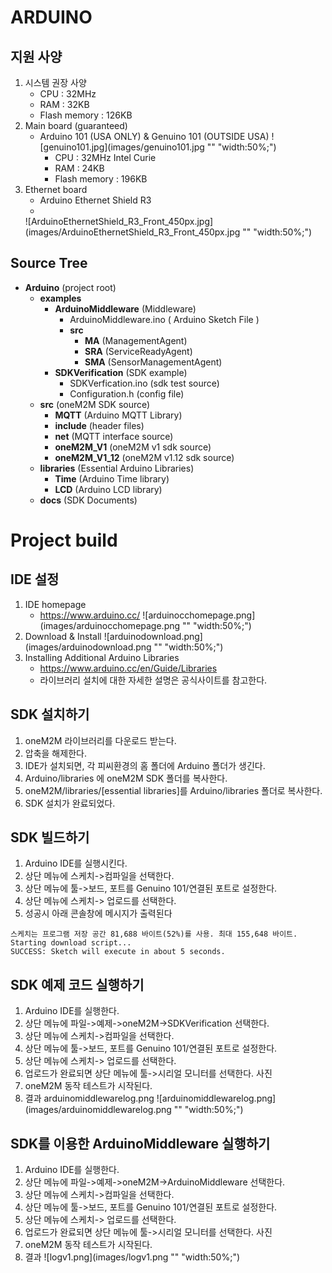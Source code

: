 ARDUINO
===

지원 사양
---
1. 시스템 권장 사양
	* CPU : 32MHz
	* RAM : 32KB
	* Flash memory : 126KB
2. Main board (guaranteed)
	+ Arduino 101 (USA ONLY) & Genuino 101 (OUTSIDE USA) ![genuino101.jpg](images/genuino101.jpg "" "width:50%;")
		+ CPU : 32MHz Intel Curie
		+ RAM : 24KB
		+ Flash memory : 196KB
3. Ethernet board
	+ Arduino Ethernet Shield R3 
	+ 
	![ArduinoEthernetShield_R3_Front_450px.jpg](images/ArduinoEthernetShield_R3_Front_450px.jpg "" "width:50%;")

Source Tree
---
+ __Arduino__ (project root)
	+ __examples__
		+ __ArduinoMiddleware__ (Middleware)
			+ ArduinoMiddleware.ino ( Arduino Sketch File )
			+ __src__
			  + __MA__ (ManagementAgent)
			  + __SRA__ (ServiceReadyAgent)
			  + __SMA__ (SensorManagementAgent)
		+ __SDKVerification__ (SDK example)
			+ SDKVerfication.ino (sdk test source)
			+ Configuration.h (config file)
	+ __src__ (oneM2M SDK source)
		+ __MQTT__ (Arduino MQTT Library)
		+ __include__ (header files)
		+ __net__ (MQTT interface source)
		+ __oneM2M_V1__ (oneM2M v1 sdk source)
		+ __oneM2M_V1_12__ (oneM2M v1.12 sdk source)
	+ __libraries__ (Essential Arduino Libraries)
		+ __Time__ (Arduino Time library)
		+ __LCD__ (Arduino LCD library)
	+ __docs__ (SDK Documents) <now empty>

Project build
===

IDE 설정
---
1. IDE homepage
	+ https://www.arduino.cc/
	![arduinocchomepage.png](images/arduinocchomepage.png "" "width:50%;")
2. Download & Install
	![arduinodownload.png](images/arduinodownload.png "" "width:50%;")
3. Installing Additional Arduino Libraries
    + https://www.arduino.cc/en/Guide/Libraries
    + 라이브러리 설치에 대한 자세한 설명은 공식사이트를 참고한다.

SDK 설치하기
---
1. oneM2M 라이브러리를 다운로드 받는다.
2. 압축을 해제한다.
3. IDE가 설치되면, 각 피씨환경의 홈 폴더에 Arduino 폴더가 생긴다.
4. Arduino/libraries 에 oneM2M SDK 폴더를 복사한다.
5. oneM2M/libraries/[essential libraries]를 Arduino/libraries 폴더로 복사한다.
6. SDK 설치가 완료되었다.

SDK 빌드하기
---
1. Arduino IDE를 실행시킨다.
2. 상단 메뉴에 스케치->컴파일을 선택한다.
3. 상단 메뉴에 툴->보드, 포트를 Genuino 101/연결된 포트로 설정한다.
4. 상단 메뉴에 스케치-> 업로드를 선택한다.
5. 성공시 아래 콘솔창에 메시지가 출력된다
```
스케치는 프로그램 저장 공간 81,688 바이트(52%)를 사용. 최대 155,648 바이트.
Starting download script...
SUCCESS: Sketch will execute in about 5 seconds.
```

SDK 예제 코드 실행하기
---
1. Arduino IDE를 실행한다.
2. 상단 메뉴에 파일->예제->oneM2M->SDKVerification 선택한다.
3. 상단 메뉴에 스케치->컴파일을 선택한다.
4. 상단 메뉴에 툴->보드, 포트를 Genuino 101/연결된 포트로 설정한다.
5. 상단 메뉴에 스케치-> 업로드를 선택한다.
6. 업로드가 완료되면 상단 메뉴에 툴->시리얼 모니터를 선택한다.
사진
7. oneM2M 동작 테스트가 시작된다.
8. 결과
arduinomiddlewarelog.png
![arduinomiddlewarelog.png](images/arduinomiddlewarelog.png "" "width:50%;")

SDK를 이용한 ArduinoMiddleware 실행하기
---
1. Arduino IDE를 실행한다.
2. 상단 메뉴에 파일->예제->oneM2M->ArduinoMiddleware 선택한다.
3. 상단 메뉴에 스케치->컴파일을 선택한다.
4. 상단 메뉴에 툴->보드, 포트를 Genuino 101/연결된 포트로 설정한다.
5. 상단 메뉴에 스케치-> 업로드를 선택한다.
6. 업로드가 완료되면 상단 메뉴에 툴->시리얼 모니터를 선택한다.
사진
7. oneM2M 동작 테스트가 시작된다.
8. 결과
![logv1.png](images/logv1.png "" "width:50%;")
